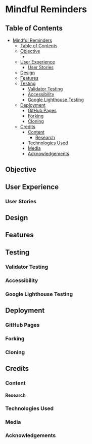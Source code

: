 # Mindful Reminders

## Table of Contents  
<!-- TOC -->

- [Mindful Reminders](#mindful-reminders)
  - [Table of Contents](#table-of-contents)
  - [Objective](#objective)
    - [](#)
  - [User Experience](#user-experience)
    - [User Stories](#user-stories)
  - [Design](#design)
  - [Features](#features)
  - [Testing](#testing)
    - [Validator Testing](#validator-testing)
    - [Accessibility](#accessibility)
    - [Google Lighthouse Testing](#google-lighthouse-testing)
  - [Deployment](#deployment)
    - [GitHub Pages](#github-pages)
    - [Forking](#forking)
    - [Cloning](#cloning)
  - [Credits](#credits)
    - [Content](#content)
      - [Research](#research)
    - [Technologies Used](#technologies-used)
    - [Media](#media)
    - [Acknowledgements](#acknowledgements)

<!-- /TOC -->

## Objective  

### 

## User Experience

### User Stories  

## Design  

## Features  

## Testing

### Validator Testing  

### Accessibility  

### Google Lighthouse Testing

## Deployment

### GitHub Pages  

### Forking  

### Cloning

## Credits

### Content  

#### Research

### Technologies Used  

### Media  

### Acknowledgements  
